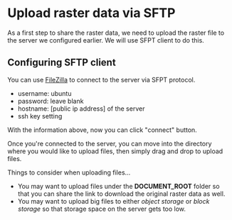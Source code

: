 # Upload raster data via SFTP

As a first step to share the raster data, we need to upload the raster file to the server we configured earlier. We will use SFPT client to do this.

## Configuring SFTP client

You can use [FileZilla](https://filezilla-project.org) to connect to the server via SFPT protocol.

* username: ubuntu
* password: leave blank
* hostname: [public ip address] of the server
* ssh key setting

With the information above, now you can click "connect" button.

Once you're connected to the server, you can move into the directory where you would like to upload files, then simply drag and drop to upload files.

Things to consider when uploading files...

* You may want to upload files under the **DOCUMENT_ROOT** folder so that you can share the link to download the original raster data as well.
* You may want to upload big files to either *object storage* or *block storage* so that storage space on the server gets too low. 
